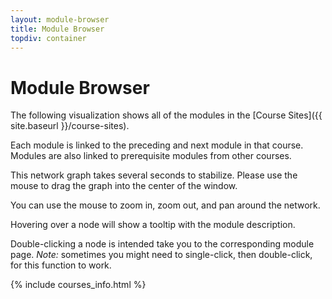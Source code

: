 ```yaml
---
layout: module-browser
title: Module Browser
topdiv: container
---
```


# Module Browser

The following visualization shows all of the modules in the [Course Sites]({{ site.baseurl }}/course-sites).

Each module is linked to the preceding and next module in that course. Modules are also linked to prerequisite modules from other courses. 

This network graph takes several seconds to stabilize. Please use the mouse to drag the graph into the center of the window. 

You can use the mouse to zoom in, zoom out, and pan around the network.

Hovering over a node will show a tooltip with the module description.

Double-clicking a node is intended take you to the corresponding module page.  *Note:* sometimes you might need to single-click, then double-click, for this function to work.

{% include courses_info.html %}



